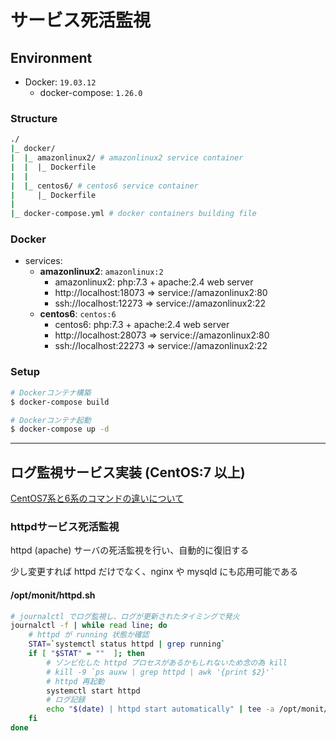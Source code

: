 # サービス死活監視

## Environment

- Docker: `19.03.12`
    - docker-compose: `1.26.0`

### Structure
```bash
./
|_ docker/
|  |_ amazonlinux2/ # amazonlinux2 service container
|  |  |_ Dockerfile
|  |
|  |_ centos6/ # centos6 service container
|     |_ Dockerfile
|
|_ docker-compose.yml # docker containers building file
```

### Docker
- services:
    - **amazonlinux2**: `amazonlinux:2`
        - amazonlinux2: php:7.3 + apache:2.4 web server
        - http://localhost:18073 => service://amazonlinux2:80
        - ssh://localhost:12273 => service://amazonlinux2:22
    - **centos6**: `centos:6`
        - centos6: php:7.3 + apache:2.4 web server
        - http://localhost:28073 => service://amazonlinux2:80
        - ssh://localhost:22273 => service://amazonlinux2:22

### Setup
```bash
# Dockerコンテナ構築
$ docker-compose build

# Dockerコンテナ起動
$ docker-compose up -d
```

***

## ログ監視サービス実装 (CentOS:7 以上)

[CentOS7系と6系のコマンドの違いについて](https://qiita.com/shotaTsuge/items/9f337bad9f73c3953af1)

### httpdサービス死活監視

httpd (apache) サーバの死活監視を行い、自動的に復旧する

少し変更すれば httpd だけでなく、nginx や mysqld にも応用可能である

#### /opt/monit/httpd.sh
```bash
# journalctl でログ監視し、ログが更新されたタイミングで発火
journalctl -f | while read line; do
    # httpd が running 状態か確認
    STAT=`systemctl status httpd | grep running`
    if [ "$STAT" = ""  ]; then
        # ゾンビ化した httpd プロセスがあるかもしれないため念の為 kill
        # kill -9 `ps auxw | grep httpd | awk '{print $2}'`
        # httpd 再起動
        systemctl start httpd
        # ログ記録
        echo "$(date) | httpd start automatically" | tee -a /opt/monit/httpd.log
    fi
done
```
